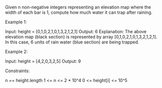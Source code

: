 Given n non-negative integers representing an elevation map where the width
of each bar is 1, compute how much water it can trap after raining.


Example 1:


Input: height = [0,1,0,2,1,0,1,3,2,1,2,1]
Output: 6
Explanation: The above elevation map (black section) is represented by array
[0,1,0,2,1,0,1,3,2,1,2,1]. In this case, 6 units of rain water (blue section)
are being trapped.


Example 2:


Input: height = [4,2,0,3,2,5]
Output: 9



Constraints:


n == height.length
1 <= n <= 2 * 10^4
0 <= height[i] <= 10^5





